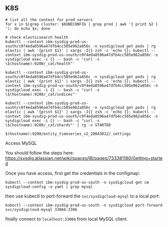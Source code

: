 ## K8S

```
# list all the context for prod servers
for x in $(grep cluster: $KUBECONFIG | grep prod | awk '{ print $2 } '); do echo $x; done

# check elasticsearch health
kubectl --context ibm-sysdig-prod-us-south/c0f4eda8596a47dfb4cc505e962a856c -n sysdigcloud get pods | rg elastic | awk '{print $1}' | xargs -I{} zsh -c 'echo {}; kubectl --context ibm-sysdig-prod-us-south/c0f4eda8596a47dfb4cc505e962a856c -n sysdigcloud exec -i {} -- bash -c "curl -s \$(hostname):9200/_cat/health"'

kubectl --context ibm-sysdig-prod-us-south/c0f4eda8596a47dfb4cc505e962a856c -n sysdigcloud get pods | rg elastic | awk '{print $1}' | xargs -I{} zsh -c 'echo {}; kubectl --context ibm-sysdig-prod-us-south/c0f4eda8596a47dfb4cc505e962a856c -n sysdigcloud exec -i {} -- bash -c "curl -s \$(hostname):9200/_cat/indices"'

kubectl --context ibm-sysdig-prod-us-south/c0f4eda8596a47dfb4cc505e962a856c -n sysdigcloud get pods | rg elastic | awk '{print $1}' | xargs -I{} zsh -c 'echo {}; kubectl --context ibm-sysdig-prod-us-south/c0f4eda8596a47dfb4cc505e962a856c -n sysdigcloud exec -i {} -- bash -c "curl -s \$(hostname):9200/_cat/shards"' | rg -v STARTED

$(hostname):9200/entity_timeseries_v2_20043012/_settings

```

Access MySQL 

You should follow the steps here: https://sysdig.atlassian.net/wiki/spaces/IB/pages/733381180/Getting+started

Once you have access, first get the credentials in the configmap:

```
kubectl --context ibm-sysdig-prod-us-south -n sysdigcloud get cm sysdigcloud-config -o yaml | grep mysql
```

then use kubectl to port-forward the `svc/sysdigcloud-mysql` to a local port:

```
kubectl --context ibm-sysdig-prod-us-south -n sysdigcloud port-forward svc/sysdigcloud-mysql 33066:3306
```

finally connect to `localhost:33066` from local MySQL client.

